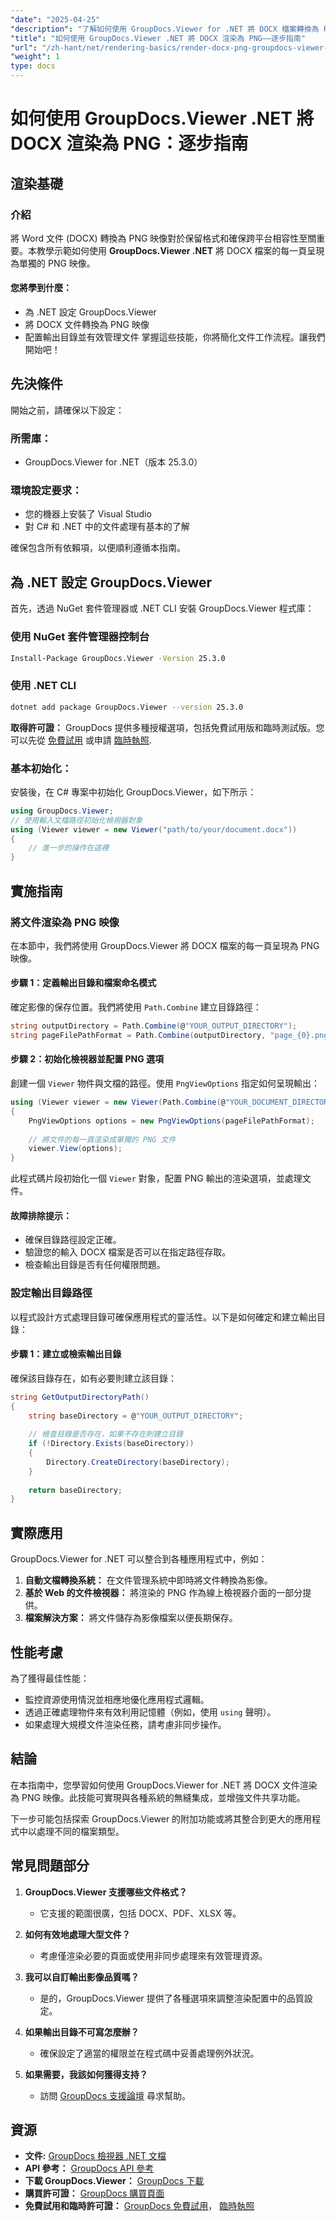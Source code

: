 ```yaml
---
"date": "2025-04-25"
"description": "了解如何使用 GroupDocs.Viewer for .NET 將 DOCX 檔案轉換為 PNG 映像。本指南涵蓋設定、實作和實際應用。"
"title": "如何使用 GroupDocs.Viewer .NET 將 DOCX 渲染為 PNG——逐步指南"
"url": "/zh-hant/net/rendering-basics/render-docx-png-groupdocs-viewer-net/"
"weight": 1
type: docs
---
```

# 如何使用 GroupDocs.Viewer .NET 將 DOCX 渲染為 PNG：逐步指南
## 渲染基礎
### 介紹
將 Word 文件 (DOCX) 轉換為 PNG 映像對於保留格式和確保跨平台相容性至關重要。本教學示範如何使用 **GroupDocs.Viewer .NET** 將 DOCX 檔案的每一頁呈現為單獨的 PNG 映像。

#### 您將學到什麼：
- 為 .NET 設定 GroupDocs.Viewer
- 將 DOCX 文件轉換為 PNG 映像
- 配置輸出目錄並有效管理文件
掌握這些技能，你將簡化文件工作流程。讓我們開始吧！

## 先決條件
開始之前，請確保以下設定：

### 所需庫：
- GroupDocs.Viewer for .NET（版本 25.3.0）

### 環境設定要求：
- 您的機器上安裝了 Visual Studio
- 對 C# 和 .NET 中的文件處理有基本的了解

確保包含所有依賴項，以便順利遵循本指南。

## 為 .NET 設定 GroupDocs.Viewer
首先，透過 NuGet 套件管理器或 .NET CLI 安裝 GroupDocs.Viewer 程式庫：

### 使用 NuGet 套件管理器控制台
```bash
Install-Package GroupDocs.Viewer -Version 25.3.0
```

### 使用 .NET CLI
```bash
dotnet add package GroupDocs.Viewer --version 25.3.0
```

**取得許可證：**
GroupDocs 提供多種授權選項，包括免費試用版和臨時測試版。您可以先從 [免費試用](https://releases.groupdocs.com/viewer/net/) 或申請 [臨時執照](https://purchase。groupdocs.com/temporary-license/).

### 基本初始化：
安裝後，在 C# 專案中初始化 GroupDocs.Viewer，如下所示：
```csharp
using GroupDocs.Viewer;
// 使用輸入文檔路徑初始化檢視器對象
using (Viewer viewer = new Viewer("path/to/your/document.docx"))
{
    // 進一步的操作在這裡
}
```

## 實施指南
### 將文件渲染為 PNG 映像
在本節中，我們將使用 GroupDocs.Viewer 將 DOCX 檔案的每一頁呈現為 PNG 映像。

#### 步驟 1：定義輸出目錄和檔案命名模式
確定影像的保存位置。我們將使用 `Path.Combine` 建立目錄路徑：
```csharp
string outputDirectory = Path.Combine(@"YOUR_OUTPUT_DIRECTORY");
string pageFilePathFormat = Path.Combine(outputDirectory, "page_{0}.png"); // 每個頁面圖像的命名模式
```

#### 步驟 2：初始化檢視器並配置 PNG 選項
創建一個 `Viewer` 物件與文檔的路徑。使用 `PngViewOptions` 指定如何呈現輸出：
```csharp
using (Viewer viewer = new Viewer(Path.Combine(@"YOUR_DOCUMENT_DIRECTORY", "SAMPLE_DOCX")))
{
    PngViewOptions options = new PngViewOptions(pageFilePathFormat);
    
    // 將文件的每一頁渲染成單獨的 PNG 文件
    viewer.View(options);
}
```
此程式碼片段初始化一個 `Viewer` 對象，配置 PNG 輸出的渲染選項，並處理文件。

#### 故障排除提示：
- 確保目錄路徑設定正確。
- 驗證您的輸入 DOCX 檔案是否可以在指定路徑存取。
- 檢查輸出目錄是否有任何權限問題。

### 設定輸出目錄路徑
以程式設計方式處理目錄可確保應用程式的靈活性。以下是如何確定和建立輸出目錄：

#### 步驟 1：建立或檢索輸出目錄
確保該目錄存在，如有必要則建立該目錄：
```csharp
string GetOutputDirectoryPath()
{
    string baseDirectory = @"YOUR_OUTPUT_DIRECTORY";
    
    // 檢查目錄是否存在，如果不存在則建立目錄
    if (!Directory.Exists(baseDirectory))
    {
        Directory.CreateDirectory(baseDirectory);
    }
    
    return baseDirectory;
}
```

## 實際應用
GroupDocs.Viewer for .NET 可以整合到各種應用程式中，例如：
1. **自動文檔轉換系統：** 在文件管理系統中即時將文件轉換為影像。
2. **基於 Web 的文件檢視器：** 將渲染的 PNG 作為線上檢視器介面的一部分提供。
3. **檔案解決方案：** 將文件儲存為影像檔案以便長期保存。

## 性能考慮
為了獲得最佳性能：
- 監控資源使用情況並相應地優化應用程式邏輯。
- 透過正確處理物件來有效利用記憶體（例如，使用 `using` 聲明）。
- 如果處理大規模文件渲染任務，請考慮非同步操作。

## 結論
在本指南中，您學習如何使用 GroupDocs.Viewer for .NET 將 DOCX 文件渲染為 PNG 映像。此技能可實現與各種系統的無縫集成，並增強文件共享功能。

下一步可能包括探索 GroupDocs.Viewer 的附加功能或將其整合到更大的應用程式中以處理不同的檔案類型。

## 常見問題部分
1. **GroupDocs.Viewer 支援哪些文件格式？**
   - 它支援的範圍很廣，包括 DOCX、PDF、XLSX 等。

2. **如何有效地處理大型文件？**
   - 考慮僅渲染必要的頁面或使用非同步處理來有效管理資源。

3. **我可以自訂輸出影像品質嗎？**
   - 是的，GroupDocs.Viewer 提供了各種選項來調整渲染配置中的品質設定。

4. **如果輸出目錄不可寫怎麼辦？**
   - 確保設定了適當的權限並在程式碼中妥善處理例外狀況。

5. **如果需要，我該如何獲得支持？**
   - 訪問 [GroupDocs 支援論壇](https://forum.groupdocs.com/c/viewer/9) 尋求幫助。

## 資源
- **文件:** [GroupDocs 檢視器 .NET 文檔](https://docs.groupdocs.com/viewer/net/)
- **API 參考：** [GroupDocs API 參考](https://reference.groupdocs.com/viewer/net/)
- **下載 GroupDocs.Viewer：** [GroupDocs 下載](https://releases.groupdocs.com/viewer/net/)
- **購買許可證：** [GroupDocs 購買頁面](https://purchase.groupdocs.com/buy)
- **免費試用和臨時許可證：** [GroupDocs 免費試用](https://releases.groupdocs.com/viewer/net/)， [臨時執照](https://purchase.groupdocs.com/temporary-license/)